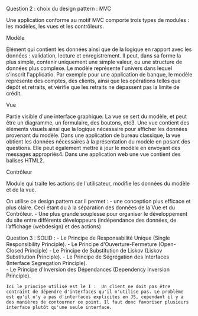 Question 2 : choix du design pattern : MVC 

Une application conforme au motif MVC comporte trois types de modules : les modèles, les vues et les contrôleurs.

Modèle

Élément qui contient les données ainsi que de la logique en rapport avec les données : validation, lecture et enregistrement. Il peut, dans sa forme la plus simple, contenir uniquement une simple valeur, ou une structure de données plus complexe. Le modèle représente l'univers dans lequel s'inscrit l'applicatio. Par exemple pour une application de banque, le modèle représente des comptes, des clients, ainsi que les opérations telles que dépôt et retraits, et vérifie que les retraits ne dépassent pas la limite de crédit.

Vue

Partie visible d'une interface graphique. La vue se sert du modèle, et peut être un diagramme, un formulaire, des boutons, etc3. Une vue contient des éléments visuels ainsi que la logique nécessaire pour afficher les données provenant du modèle. Dans une application de bureau classique, la vue obtient les données nécessaires à la présentation du modèle en posant des questions. Elle peut également mettre à jour le modèle en envoyant des messages appropriés4. Dans une application web une vue contient des balises HTML2.

Contrôleur

Module qui traite les actions de l'utilisateur, modifie les données du modèle et de la vue.

On utilise ce design pattern car il permet : 
    - une conception plus efficace et plus claire. Ceci étant du à la séparation des données de la Vue et du Contrôleur. 
    - Une plus grande souplesse pour organiser le développement du site entre différents développeurs (indépendance des données, de l’affichage (webdesign) et des actions)



Question 3 : 
SOLID : 
    - Le Principe de Responsabilité Unique (Single Responsibility Principle).
    - Le Principe d'Ouverture-Fermeture (Open-Closed Principle)
    - Le Principe de Substitution de Liskov (Liskov Substitution Principle).
    - Le Principe de Ségrégation des Interfaces (Interface Segregation Principle).  
    - Le Principe d'Inversion des Dépendances (Dependency Inversion Principle).

    Ici le principe utilisé est le I :  Un client ne doit pas être contraint de dépendre d'interfaces qu'il n'utilise pas. Le problème est qu'il n'y a pas d'interfaces explicites en JS, cependant il y a des manières de contourner ce point. Il faut donc favoriser plusieurs interface plutôt qu'une seule interface. 

    